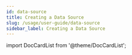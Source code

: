 ```yaml
---
id: data-source
title: Creating a Data Source
slug: /usage/user-guide/data-source
sidebar_label: Creating a Data Source
---
```


import DocCardList from '@theme/DocCardList';

<DocCardList />
